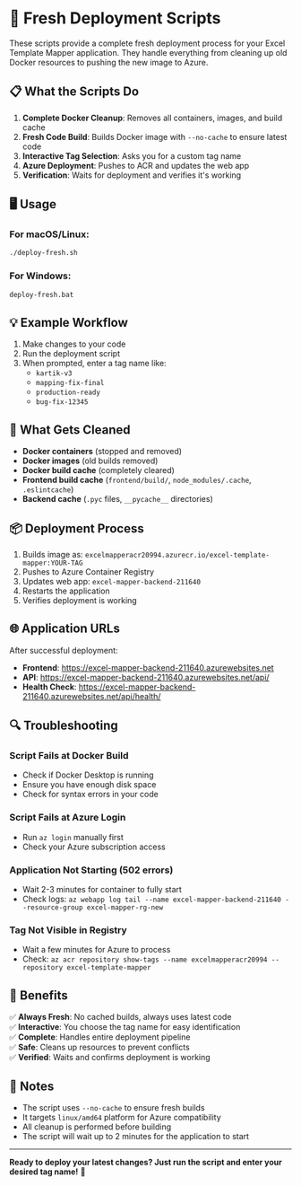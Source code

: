# 🚀 Fresh Deployment Scripts

These scripts provide a complete fresh deployment process for your Excel Template Mapper application. They handle everything from cleaning up old Docker resources to pushing the new image to Azure.

## 📋 What the Scripts Do

1. **Complete Docker Cleanup**: Removes all containers, images, and build cache
2. **Fresh Code Build**: Builds Docker image with `--no-cache` to ensure latest code
3. **Interactive Tag Selection**: Asks you for a custom tag name
4. **Azure Deployment**: Pushes to ACR and updates the web app
5. **Verification**: Waits for deployment and verifies it's working

## 🖥️ Usage

### For macOS/Linux:
```bash
./deploy-fresh.sh
```

### For Windows:
```cmd
deploy-fresh.bat
```

## 💡 Example Workflow

1. Make changes to your code
2. Run the deployment script
3. When prompted, enter a tag name like:
   - `kartik-v3`
   - `mapping-fix-final`
   - `production-ready`
   - `bug-fix-12345`

## 🔧 What Gets Cleaned

- **Docker containers** (stopped and removed)
- **Docker images** (old builds removed)
- **Docker build cache** (completely cleared)
- **Frontend build cache** (`frontend/build/`, `node_modules/.cache`, `.eslintcache`)
- **Backend cache** (`.pyc` files, `__pycache__` directories)

## 📦 Deployment Process

1. Builds image as: `excelmapperacr20994.azurecr.io/excel-template-mapper:YOUR-TAG`
2. Pushes to Azure Container Registry
3. Updates web app: `excel-mapper-backend-211640`
4. Restarts the application
5. Verifies deployment is working

## 🌐 Application URLs

After successful deployment:
- **Frontend**: https://excel-mapper-backend-211640.azurewebsites.net
- **API**: https://excel-mapper-backend-211640.azurewebsites.net/api/
- **Health Check**: https://excel-mapper-backend-211640.azurewebsites.net/api/health/

## 🔍 Troubleshooting

### Script Fails at Docker Build
- Check if Docker Desktop is running
- Ensure you have enough disk space
- Check for syntax errors in your code

### Script Fails at Azure Login
- Run `az login` manually first
- Check your Azure subscription access

### Application Not Starting (502 errors)
- Wait 2-3 minutes for container to fully start
- Check logs: `az webapp log tail --name excel-mapper-backend-211640 --resource-group excel-mapper-rg-new`

### Tag Not Visible in Registry
- Wait a few minutes for Azure to process
- Check: `az acr repository show-tags --name excelmapperacr20994 --repository excel-template-mapper`

## 🎯 Benefits

✅ **Always Fresh**: No cached builds, always uses latest code  
✅ **Interactive**: You choose the tag name for easy identification  
✅ **Complete**: Handles entire deployment pipeline  
✅ **Safe**: Cleans up resources to prevent conflicts  
✅ **Verified**: Waits and confirms deployment is working  

## 📝 Notes

- The script uses `--no-cache` to ensure fresh builds
- It targets `linux/amd64` platform for Azure compatibility
- All cleanup is performed before building
- The script will wait up to 2 minutes for the application to start

---

**Ready to deploy your latest changes? Just run the script and enter your desired tag name!** 🚀